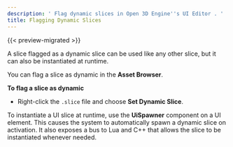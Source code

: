 ```yaml
---
description: ' Flag dynamic slices in Open 3D Engine''s UI Editor . '
title: Flagging Dynamic Slices
---
```


{{< preview-migrated >}}

A slice flagged as a dynamic slice can be used like any other slice, but it can also be instantiated at runtime.

You can flag a slice as dynamic in the **Asset Browser**.

**To flag a slice as dynamic**
+ Right-click the `.slice` file and choose **Set Dynamic Slice**.

To instantiate a UI slice at runtime, use the **UiSpawner** component on a UI element. This causes the system to automatically spawn a dynamic slice on activation. It also exposes a bus to Lua and C++ that allows the slice to be instantiated whenever needed.
